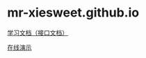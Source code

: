 # mr-xiesweet.github.io
[学习文档（接口文档）](https://mr-xiesweet.github.io/study)

[在线演示](http://www.xxboom.top:8080/hrp/)